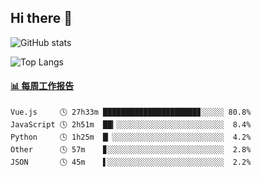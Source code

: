 ## Hi there 👋

![GitHub stats](https://github-readme-stats.orilight.top/api?username=orilights)

![Top Langs](https://github-readme-stats.orilight.top/api/top-langs/?username=orilights&layout=compact)

<!-- waka-box start -->
#### <a href="https://gist.github.com/92c8d5b388768c10efcba86e82b7c4fb" target="_blank">📊 每周工作报告</a>
```text
Vue.js     🕓 27h33m █████████████████████▊░░░░░ 80.8%
JavaScript 🕓 2h51m  ██▎░░░░░░░░░░░░░░░░░░░░░░░░  8.4%
Python     🕓 1h25m  █▏░░░░░░░░░░░░░░░░░░░░░░░░░  4.2%
Other      🕓 57m    ▊░░░░░░░░░░░░░░░░░░░░░░░░░░  2.8%
JSON       🕓 45m    ▌░░░░░░░░░░░░░░░░░░░░░░░░░░  2.2%
```
<!-- Powered by https://github.com/journey-ad/waka-box-go . -->
<!-- waka-box end -->
